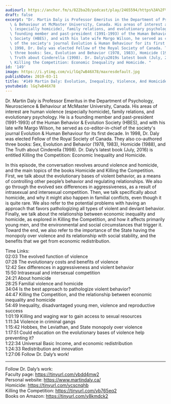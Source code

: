 ```yaml
---
audiourl: https://anchor.fm/s/822ba20/podcast/play/2465594/https%3A%2F%2Fd3ctxlq1ktw2nl.cloudfront.net%2Fproduction%2F2019-1-23%2F10379765-44100-2-9c5ee0faa4116.m4a
draft: false
excerpt: "Dr. Martin Daly is Professor Emeritus in the Department of Psychology, Neuroscience\
  \ & Behaviour at McMaster University, Canada. His areas of interest are human violence\
  \ (especially homicide), family relations, and evolutionary psychology. He is a\
  \ founding member and past-president (1991-1993) of the Human Behavior & Evolution\
  \ Society (HBES), and with his late wife Margo Wilson, he served as co-editor-in-chief\
  \ of the society's journal Evolution & Human Behaviour for its first decade. In\
  \ 1998, Dr. Daly was elected Fellow of the Royal Society of Canada. They also co-authored\
  \ three books: Sex, Evolution and Behavior (1978, 1983), Homicide (1988), and The\
  \ Truth about Cinderella (1998). Dr. Daly\u2019s latest book (July, 2016) is entitled\
  \ Killing the Competition: Economic Inequality and Homicide. "
id: '149'
image: https://i.ytimg.com/vi/lGq7wB46X78/maxresdefault.jpg
publishDate: 2019-03-11
title: '#149 Martin Daly: Evolution, Inequality, Violence, And Homicide'
youtubeid: lGq7wB46X78
---
```

<div class="timelinks">

Dr. Martin Daly is Professor Emeritus in the Department of Psychology, Neuroscience & Behaviour at McMaster University, Canada. His areas of interest are human violence (especially homicide), family relations, and evolutionary psychology. He is a founding member and past-president (1991-1993) of the Human Behavior & Evolution Society (HBES), and with his late wife Margo Wilson, he served as co-editor-in-chief of the society's journal Evolution & Human Behaviour for its first decade. In 1998, Dr. Daly was elected Fellow of the Royal Society of Canada. They also co-authored three books: Sex, Evolution and Behavior (1978, 1983), Homicide (1988), and The Truth about Cinderella (1998). Dr. Daly’s latest book (July, 2016) is entitled Killing the Competition: Economic Inequality and Homicide. 

In this episode, the conversation revolves around violence and homicide, and the main topics of the books Homicide and Killing the Competition. First, we talk about the evolutionary bases of violent behavior, as a means of controlling other people’s behavior and regulating relationships. We also go through the evolved sex differences in aggressiveness, as a result of intrasexual and intersexual competition. Then, we talk specifically about homicide, and why it might also happen in familial conflicts, even though it is quite rare. We also refer to the potential problems with having an approach that favors pathologizing all types of violent and deviant behavior. Finally, we talk about the relationship between economic inequality and homicide, as explored in Killing the Competition, and how it affects primarily young men, and the environmental and social circumstances that trigger it. Toward the end, we also refer to the importance of the State having the monopoly over violence and its relationship with social stability, and the benefits that we get from economic redistribution.  

Time Links:  
<time>02:03</time> The evolved function of violence  
<time>07:28</time> The evolutionary costs and benefits of violence        
<time>12:42</time> Sex differences in aggressiveness and violent behavior                  
<time>15:50</time> Intrasexual and intersexual competition      
<time>24:21</time> About homicide               
<time>28:25</time> Familial violence and homicide              
<time>34:04</time> Is the best approach to pathologize violent behavior?            
<time>44:47</time> Killing the Competition, and the relationship between economic inequality and homicide      
<time>54:49</time> Inequality, disadvantaged young men, violence and reproductive success   
<time>1:01:19</time> Killing and waging war to gain access to sexual resources  
<time>1:11:34</time> Violence in criminal gangs    
<time>1:15:42</time> Hobbes, the Leviathan, and State monopoly over violence  
<time>1:17:51</time> Could education on the evolutionary bases of violence help preventing it?  
<time>1:22:34</time> Universal Basic Income, and economic redistribution  
<time>1:24:33</time> Redistribution and innovation  
<time>1:27:06</time> Follow Dr. Daly’s work!      

---

Follow Dr. Daly’s work:  
Faculty page: https://tinyurl.com/ybdd4mw2  
Personal website: https://www.martindaly.ca/  
Homicide: https://tinyurl.com/ycscnqhb  
Killing the Competition: https://tinyurl.com/yb765eq2  
Books on Amazon: https://tinyurl.com/y8kmdck2
</div>

